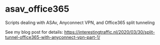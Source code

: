 # asav_office365
Scripts dealing with ASAv, Anyconnect VPN, and Office365 split tunneling

See my blog post for details: https://interestingtraffic.nl/2020/03/30/split-tunnel-office365-with-anyconnect-vpn-part-1/
